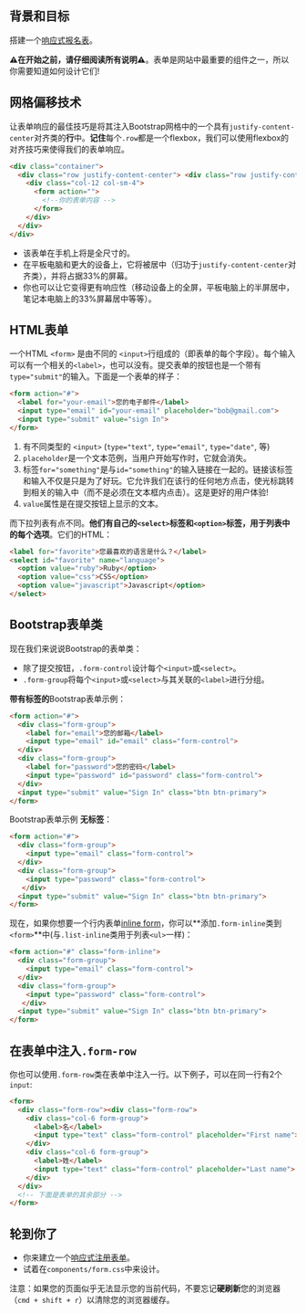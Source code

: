 ## 背景和目标

搭建一个[响应式报名表](https://lewagon.github.io/bootstrap-challenges/10-Login-form/)。

**⚠️在开始之前，请仔细阅读所有说明⚠️**。表单是网站中最重要的组件之一，所以你需要知道如何设计它们!

## 网格偏移技术

让表单响应的最佳技巧是将其注入Bootstrap网格中的一个具有`justify-content-center`对齐类的**行**中。**记住**每个`.row`都是一个flexbox，我们可以使用flexbox的对齐技巧来使得我们的表单响应。

```html
<div class="container">
  <div class="row justify-content-center"> <div class="row justify-content-center">
    <div class="col-12 col-sm-4">
      <form action="">
        <!--你的表单内容 -->
      </form>
    </div>
  </div>
</div>
```

- 该表单在手机上将是全尺寸的。
- 在平板电脑和更大的设备上，它将被居中（归功于`justify-content-center`对齐类），并将占据33%的屏幕。
- 你也可以让它变得更有响应性（移动设备上的全屏，平板电脑上的半屏居中，笔记本电脑上的33%屏幕居中等等）。


## HTML表单

一个HTML `<form>` 是由不同的 `<input>`行组成的（即表单的每个字段）。每个输入可以有一个相关的`<label>`，也可以没有。提交表单的按钮也是一个带有`type="submit"`的输入。下面是一个表单的样子：

```html
<form action="#">
  <label for="your-email">您的电子邮件</label>
  <input type="email" id="your-email" placeholder="bob@gmail.com">
  <input type="submit" value="sign In">
</form>
```

1. 有不同类型的 `<input>` (`type="text"`, `type="email"`, `type="date"`, 等)
2. `placeholder`是一个文本范例，当用户开始写作时，它就会消失。
3. 标签`for="something"`是与`id="something"`的输入链接在一起的。链接该标签和输入不仅是只是为了好玩。它允许我们在该行的任何地方点击，使光标跳转到相关的输入中（而不是必须在文本框内点击）。这是更好的用户体验!
4. `value`属性是在提交按钮上显示的文本。

而下拉列表有点不同。**他们有自己的`<select>`标签和`<option>`标签，用于列表中的每个选项**。它们的HTML：


```html
<label for="favorite">您最喜欢的语言是什么？</label>
<select id="favorite" name="language">
  <option value="ruby">Ruby</option>
  <option value="css">CSS</option>
  <option value="javascript">Javascript</option>
</select>
```


## Bootstrap表单类

现在我们来说说Bootstrap的表单类：

- 除了提交按钮，`.form-control`设计每个`<input>`或`<select>`。
- `.form-group`将每个`<input>`或`<select>`与其关联的`<label>`进行分组。

**带有标签的**Bootstrap表单示例：

```html
<form action="#">
  <div class="form-group">
    <label for="email">您的邮箱</label>
    <input type="email" id="email" class="form-control">
  </div>
  <div class="form-group">
    <label for="password">您的密码</label>
    <input type="password" id="password" class="form-control">
  </div>
  <input type="submit" value="Sign In" class="btn btn-primary">
</form>
```

Bootstrap表单示例 **无标签**：

```html
<form action="#">
  <div class="form-group">
    <input type="email" class="form-control">
  </div>
  <div class="form-group">
    <input type="password" class="form-control">
   </div>
  <input type="submit" value="Sign In" class="btn btn-primary">
</form>
```

现在，如果你想要一个行内表单[inline form](https://getbootstrap.com/docs/4.2/components/forms/#inline-forms)，你可以**添加`.form-inline`类到`<form>`**中(与`.list-inline`类用于列表`<ul>`一样)：

```html
<form action="#" class="form-inline">
  <div class="form-group">
    <input type="email" class="form-control">
  </div>
  <div class="form-group">
    <input type="password" class="form-control">
   </div>
  <input type="submit" value="Sign In" class="btn btn-primary">
</form>
```

## 在表单中注入`.form-row`

你也可以使用`.form-row`类在表单中注入一行。以下例子，可以在同一行有2个`input`:

```html
<form>
  <div class="form-row"><div class="form-row">
    <div class="col-6 form-group">
      <label>名</label>
      <input type="text" class="form-control" placeholder="First name">
    </div>
    <div class="col-6 form-group">
      <label>姓</label>
      <input type="text" class="form-control" placeholder="Last name">
    </div>
  </div>
  <!-- 下面是表单的其余部分 -->
</form>
```

## 轮到你了

- 你来建立一个[响应式注册表单](http://lewagon.github.io/bootstrap-challenges/10-Login-form/)。
- 试着在`components/form.css`中来设计。

注意：如果您的页面似乎无法显示您的当前代码，不要忘记**硬刷新**您的浏览器（`cmd + shift + r`）以清除您的浏览器缓存。